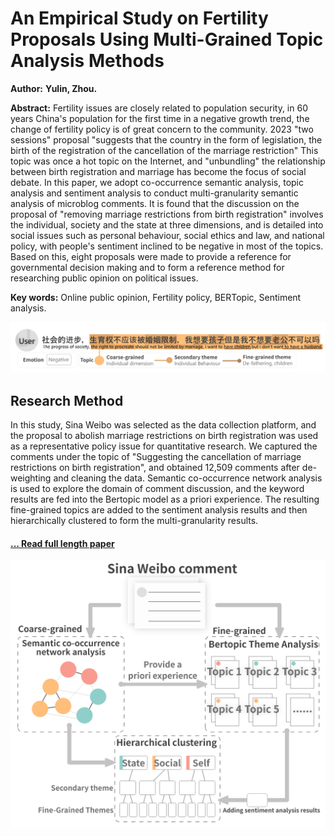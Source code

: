 # An Empirical Study on Fertility Proposals Using Multi-Grained Topic Analysis Methods

**Author:** **Yulin, Zhou.**

**Abstract:**  Fertility issues are closely related to population security, in 60 years China's population for the first time in a negative growth trend, the change of fertility policy is of great concern to the community. 2023 "two sessions" proposal "suggests that the country in the form of legislation, the birth of the registration of the cancellation of the marriage restriction" This topic was once a hot topic on the Internet, and "unbundling" the relationship between birth registration and marriage has become the focus of social debate. In this paper, we adopt co-occurrence semantic analysis, topic analysis and sentiment analysis to conduct multi-granularity semantic analysis of microblog comments. It is found that the discussion on the proposal of "removing marriage restrictions from birth registration" involves the individual, society and the state at three dimensions, and is detailed into social issues such as personal behaviour, social ethics and law, and national policy, with people's sentiment inclined to be negative in most of the topics. Based on this, eight proposals were made to provide a reference for governmental decision making and to form a reference method for researching public opinion on political issues.

**Key words:** Online public opinion, Fertility policy, BERTopic, Sentiment analysis.


![](./static/toppic.png)

## Research Method
In this study, Sina Weibo was selected as the data collection platform, and the proposal to abolish marriage restrictions on birth registration was used as a representative policy issue for quantitative research. We captured the comments under the topic of "Suggesting the cancellation of marriage restrictions on birth registration", and obtained 12,509 comments after de-weighting and cleaning the data. Semantic co-occurrence network analysis is used to explore the domain of comment discussion, and the keyword results are fed into the Bertopic model as a priori experience. The resulting fine-grained topics are added to the sentiment analysis results and then hierarchically clustered to form the multi-granularity results.
#### [... Read full length paper](https://doi.org/10.48550/arXiv.2307.10025)

![](./static/eng-ver.png)

